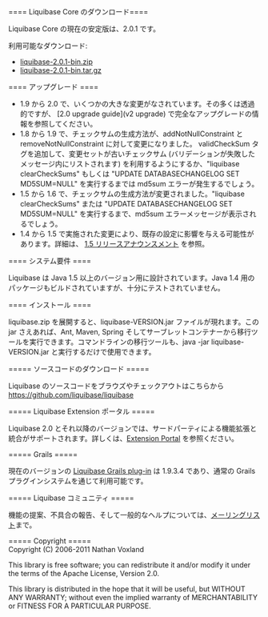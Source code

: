 ==== Liquibase Core のダウンロード====

Liquibase Core の現在の安定版は、2.0.1 です。

利用可能なダウンロード:
  * [liquibase-2.0.1-bin.zip](http://liquibase.org/liquibase-2.0.1-bin.zip)
  * [liquibase-2.0.1-bin.tar.gz](http://liquibase.org/liquibase-2.0.1-bin.tar.gz)

==== アップグレード ====
  * 1.9 から 2.0 で、いくつかの大きな変更がなされています。その多くは透過的ですが、 [2.0 upgrade guide](v2 upgrade) で完全なアップグレードの情報を参照してください。
  * 1.8 から 1.9 で、チェックサムの生成方法が、addNotNullConstraint と removeNotNullConstraint に対して変更になりました。  validCheckSum タグを追加して、変更セットが古いチェックサム (バリデーションが失敗したメッセージ内にリストされます) を利用するようにするか、"liquibase clearCheckSums" もしくは "UPDATE DATABASECHANGELOG SET MD5SUM=NULL" を実行するまでは md5sum エラーが発生するでしょう。
  * 1.5 から 1.6 で、チェックサムの生成方法が変更されました。"liquibase clearCheckSums" または "UPDATE DATABASECHANGELOG SET MD5SUM=NULL" を実行するまで、md5sum エラーメッセージが表示されるでしょう。
  * 1.4 から 1.5 で実施された変更により、既存の設定に影響を与える可能性があります。詳細は、 [1.5 リリースアナウンスメント](http://blog.liquibase.org/2008/01/liquibase-core-150-released.html) を参照。

==== システム要件 ====

Liquibase は Java 1.5 以上のバージョン用に設計されています。Java 1.4 用のパッケージもビルドされていますが、十分にテストされていません。

==== インストール ====

liquibase.zip を展開すると、liquibase-VERSION.jar ファイルが現れます。この jar さえあれば、Ant, Maven, Spring そしてサーブレットコンテナーから移行ツールを実行できます。コマンドラインの移行ツールも、java -jar liquibase-VERSION.jar と実行するだけで使用できます。

===== ソースコードのダウンロード =====

Liquibase のソースコードをブラウズやチェックアウトはこちらから https://github.com/liquibase/liquibase

===== Liquibase Extension ポータル =====

Liquibase 2.0 とそれ以降のバージョンでは、サードパーティによる機能拡張と統合がサポートされます。詳しくは、[Extension Portal](http://www.liquibase.org/extensions) を参照ください。

===== Grails =====

現在のバージョンの [Liquibase Grails plug-in](manual/grails) は 1.9.3.4 であり、通常の Grails プラグインシステムを通じて利用可能です。

===== Liquibase コミュニティ =====

機能の提案、不具合の報告、そして一般的なヘルプについては、[メーリングリスト](community)まで。

===== Copyright ===== 	
Copyright (C) 2006-2011 Nathan Voxland

This library is free software; you can redistribute it and/or modify it under the terms of the Apache License, Version 2.0.

This library is distributed in the hope that it will be useful, but WITHOUT ANY WARRANTY; without even the implied warranty of MERCHANTABILITY or FITNESS FOR A PARTICULAR PURPOSE.